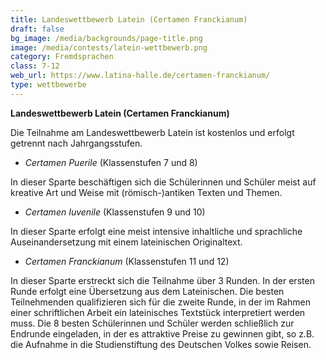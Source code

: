 ```yaml
---
title: Landeswettbewerb Latein (Certamen Franckianum)
draft: false
bg_image: /media/backgrounds/page-title.png
image: /media/contests/latein-wettbewerb.png
category: Fremdsprachen
class: 7-12
web_url: https://www.latina-halle.de/certamen-franckianum/
type: wettbewerbe
---
```

**Landeswettbewerb Latein (Certamen Franckianum)**

Die Teilnahme am Landeswettbewerb Latein ist kostenlos und erfolgt getrennt nach Jahrgangsstufen.

* *Certamen Puerile* (Klassenstufen 7 und 8)

In dieser Sparte beschäftigen sich die Schülerinnen und Schüler meist auf kreative Art und Weise mit (römisch-)antiken Texten und Themen.

* *Certamen Iuvenile* (Klassenstufen 9 und 10)

In dieser Sparte erfolgt eine meist intensive inhaltliche und sprachliche Auseinandersetzung mit einem lateinischen Originaltext.

* *Certamen Franckianum* (Klassenstufen 11 und 12)

In dieser Sparte erstreckt sich die Teilnahme über 3 Runden. In der ersten Runde erfolgt eine Übersetzung aus dem Lateinischen. Die besten Teilnehmenden qualifizieren sich für die zweite Runde, in der im Rahmen einer schriftlichen Arbeit ein lateinisches Textstück interpretiert werden muss. Die 8 besten Schülerinnen und Schüler werden schließlich zur Endrunde eingeladen, in der es attraktive Preise zu gewinnen gibt, so z.B. die Aufnahme in die Studienstiftung des Deutschen Volkes sowie Reisen.
